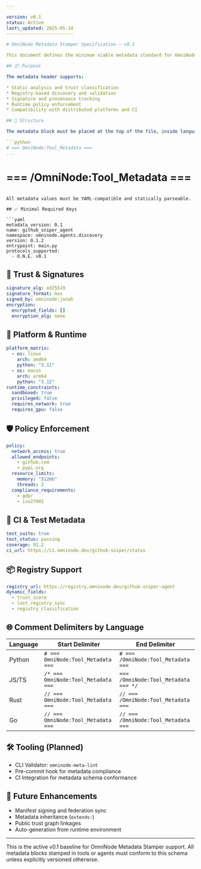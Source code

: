 ```yaml
---

version: v0.1
status: Active
last\_updated: 2025-05-14
-------------------------

# OmniNode Metadata Stamper Specification — v0.1

This document defines the minimum viable metadata standard for OmniNode-compatible nodes, tools, agents, and transformers. It enables registry registration, trust enforcement, platform targeting, and lifecycle governance.

## 📦 Purpose

The metadata header supports:

* Static analysis and trust classification
* Registry-based discovery and validation
* Signature and provenance tracking
* Runtime policy enforcement
* Compatibility with distributed platforms and CI

## 🧱 Structure

The metadata block must be placed at the top of the file, inside language-specific comment delimiters. For Python:

```python
# === OmniNode:Tool_Metadata ===
...
```

# === /OmniNode:Tool_Metadata ===
```

All metadata values must be YAML-compatible and statically parseable.

## ✅ Minimal Required Keys

```yaml
metadata_version: 0.1
name: github_sniper_agent
namespace: omninode.agents.discovery
version: 0.1.2
entrypoint: main.py
protocols_supported:
  - O.N.E. v0.1
```

## 🔐 Trust & Signatures

```yaml
signature_alg: ed25519
signature_format: hex
signed_by: omninode:jonah
encryption:
  encrypted_fields: []
  encryption_alg: none
```

## 🎯 Platform & Runtime

```yaml
platform_matrix:
  - os: linux
    arch: amd64
    python: "3.11"
  - os: macos
    arch: arm64
    python: "3.12"
runtime_constraints:
  sandboxed: true
  privileged: false
  requires_network: true
  requires_gpu: false
```

## 🛡️ Policy Enforcement

```yaml
policy:
  network_access: true
  allowed_endpoints:
    - github.com
    - pypi.org
  resource_limits:
    memory: "512mb"
    threads: 2
  compliance_requirements:
    - gdpr
    - iso27001
```

## 🧪 CI & Test Metadata

```yaml
test_suite: true
test_status: passing
coverage: 91.2
ci_url: https://ci.omninode.dev/github-sniper/status
```

## 📦 Registry Support

```yaml
registry_url: https://registry.omninode.dev/github-sniper-agent
dynamic_fields:
  - trust_score
  - last_registry_sync
  - registry_classification
```

## 🌐 Comment Delimiters by Language

| Language | Start Delimiter                     | End Delimiter                        |
| -------- | ----------------------------------- | ------------------------------------ |
| Python   | `# === OmniNode:Tool_Metadata ===`  | `# === /OmniNode:Tool_Metadata ===`  |
| JS/TS    | `/* === OmniNode:Tool_Metadata ===` | `=== /OmniNode:Tool_Metadata === */` |
| Rust     | `// === OmniNode:Tool_Metadata ===` | `// === /OmniNode:Tool_Metadata ===` |
| Go       | `// === OmniNode:Tool_Metadata ===` | `// === /OmniNode:Tool_Metadata ===` |

## 🛠 Tooling (Planned)

* CLI Validator: `omninode-meta-lint`
* Pre-commit hook for metadata compliance
* CI Integration for metadata schema conformance

## 🔄 Future Enhancements

* Manifest signing and federation sync
* Metadata inheritance (`extends:`)
* Public trust graph linkages
* Auto-generation from runtime environment

---

This is the active v0.1 baseline for OmniNode Metadata Stamper support. All metadata blocks stamped in tools or agents must conform to this schema unless explicitly versioned otherwise.
